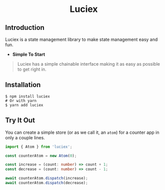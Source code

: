 <h1 align="center">
    <p align="center">Luciex</p>
</h1>

## Introduction

Luciex is a state management library to make state management easy and fun.

- **Simple To Start**

> Luciex has a simple chainable interface making it as easy as possible to get right in.

## Installation
```
$ npm install luciex
# Or with yarn
$ yarn add luciex
```
## Try It Out
You can create a simple store (or as we call it, an `atom`) for a counter app in only a couple lines.
```typescript
import { Atom } from 'luciex';

const counterAtom = new Atom(0);

const increase = (count: number) => count + 1;
const decrease = (count: number) => count - 1;

await counterAtom.dispatch(increase);
await counterAtom.dispatch(decrease);
```